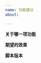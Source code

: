 ```yaml
---
name: 功能建议
about:

---
```

<!-- 发布后默认您已阅读发贴须知 -->
<!-- https://github.com/the1812/Bilibili-Evolved/blob/preview/issue-rules.md -->

<!-- 发之前记得看下置顶问题 (Pinned issues)(如果有的话) -->
<!-- https://github.com/the1812/Bilibili-Evolved/issues -->

**关于哪一项功能**
<!-- 请先确保您已在issues里搜索过相关功能, 避免重复 / 或者也可以提出新功能 -->


**期望的效果**


**脚本版本**

